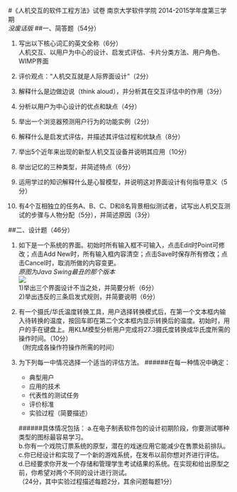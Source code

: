 #《人机交互的软件工程方法》试卷
南京大学软件学院 2014-2015学年度第三学期  
*没废话版*
##一、简答题（54分）
1. 写出以下核心词汇的英文全称（6分）  
人机交互、以用户为中心的设计、启发式评估、卡片分类方法、用户角色、WIMP界面

2. 评价观点：“人机交互就是人际界面设计”（2分）

3. 解释什么是边做边说（think aloud），并分析其在交互评估中的作用（3分）

4. 分析以用户为中心设计的优点和缺点（4分）

5. 举出一个浏览器预测用户行为的功能实例（2分）

6. 解释什么是启发式评估，并描述其评估过程和优缺点（8分）

7. 举出5个近年来出现的新型人机交互设备并说明其应用（10分）

8. 举出记忆的三种类型，并简述特点（6分）

9. 运用学过的知识解释什么是心智模型，并说明这对界面设计有何指导意义（5分）

10. 有4个互相独立的任务A、B、C、D和8名背景相似测试者，试写出人机交互测试的步骤与人物分配（5分），并简述原因（3分）

##二、设计题（46分）
1. 如下是一个系统的界面。初始时所有输入框不可输入，点击Edit时Point可修改；点击Add New时，所有输入框内容清空；点击Save时保存所有修改；点击Cancel时，取消所做的内容变更。  
*原图为Java Swing最丑的那个版本*  
![](https://raw.githubusercontent.com/miaoxw/Notes-in-semester-2015-Spring/master/Human-Compupter%20Interaction/paper/Figure%202.1.png)  
	1)举出三个界面设计不当之处，并简要分析（6分）  
	2)举出违反的三条启发式规则，并简要说明（6分）

2. 有一个摄氏/华氏温度转换工具，用户选择转换模式后，在第一个文本框内输入待转换的温度，按回车即在第二个文本框内显示转换后的温度。初始时，用户的手在键盘上。用KLM模型分析用户完成将27.3摄氏度转换成华氏度所需的操作时间。（10分）  
（附完成各操作符操作所需的时间）

3. 为下列每一中情况选择一个适当的评估方法。
	######在每一种情况中确定：  
	*  典型用户
	*  应用的技术
	*  代表性的测试任务
	*  评价标准
	*  实验过程（简要描述）
	
	######具体情况包括：
	a.在电子制表软件包的设计初期阶段，你要测试哪种类型的图标最容易学习。  
	b.你有一个戏院订票系统的原型，潜在的戏迷应用它能减少在售票处前排队。  
	c.你已经设计和实现了一个新的游戏系统，在发布以前你想对齐进行评估。  
	d.已经要求你开发一个存储和管理学生考试结果的系统。在实现和给出原型之前，你希望对两个不同的设计进行测试。  
	（24分，其中实验过程描述每题2分，其余问题每题1分）
